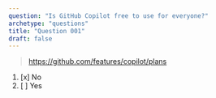 ```yaml
---
question: "Is GitHub Copilot free to use for everyone?"
archetype: "questions"
title: "Question 001"
draft: false
---
```


> https://github.com/features/copilot/plans
1. [x] No
1. [ ] Yes
